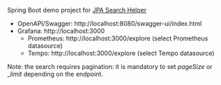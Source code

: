 Spring Boot demo project for [JPA Search Helper](https://github.com/biagioT/jpa-search-helper/tree/main)

- OpenAPI/Swagger: http://localhost:8080/swagger-ui/index.html
- Grafana: http://localhost:3000
  - Prometheus: http://localhost:3000/explore (select Prometheus datasource)
  - Tempo: http://localhost:3000/explore (select Tempo datasource)

Note: the search requires pagination: it is mandatory to set _pageSize_ or __limit_ depending on the endpoint.
